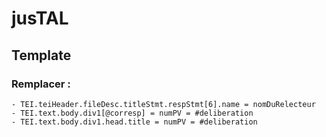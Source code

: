# jusTAL

## Template

### Remplacer :

    - TEI.teiHeader.fileDesc.titleStmt.respStmt[6].name = nomDuRelecteur
    - TEI.text.body.div1[@corresp] = numPV = #deliberation
    - TEI.text.body.div1.head.title = numPV = #deliberation